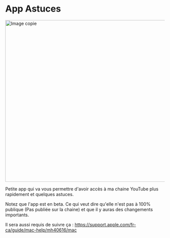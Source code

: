 # App Astuces
<img width="512" alt="Image copie" src="https://github.com/Astuces-iOS/Astuces/assets/133143751/664cb7ae-57ac-4c97-8413-2700c8b8c3a9">

Petite app qui va vous permettre d'avoir accès à ma chaine YouTube plus rapidement et quelques astuces.

Notez que l'app est en beta. Ce qui veut dire qu'elle n'est pas à 100% publique (Pas publiée sur la chaine) et que il y auras des changements importants.

Il sera aussi requis de suivre ça : https://support.apple.com/fr-ca/guide/mac-help/mh40616/mac

